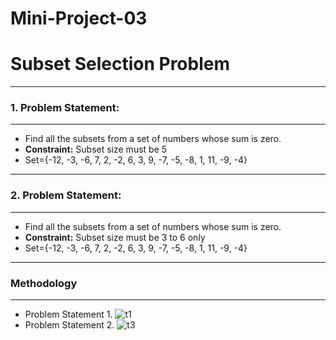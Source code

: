 # Mini-Project-03
# Subset Selection Problem

---
### **1. Problem Statement:**
---
- Find all the subsets from a set of numbers whose sum is zero.
- **Constraint:** Subset size must be 5
- Set={-12, -3, -6, 7, 2, -2, 6, 3, 9, -7, -5, -8, 1, 11, -9, -4}

---
### **2. Problem Statement:**
---
- Find all the subsets from a set of numbers whose sum is zero.
- **Constraint:** Subset size must be 3 to 6 only
- Set={-12, -3, -6, 7, 2, -2, 6, 3, 9, -7, -5, -8, 1, 11, -9, -4}

---
### **Methodology**
---
- Problem Statement 1.
![t1](https://github.com/user-attachments/assets/20078220-439b-493f-99cf-21da626940b9)
- Problem Statement 2.
![t3](https://github.com/user-attachments/assets/80f360fe-cc37-4eb2-950c-940c6644de19)
